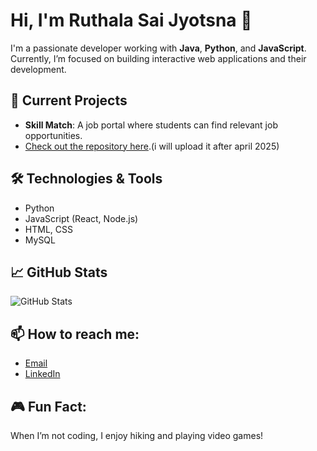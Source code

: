 # Hi, I'm Ruthala Sai Jyotsna 👋

I'm a passionate developer working with **Java**, **Python**, and **JavaScript**. Currently, I’m focused on building interactive web applications and their development.

## 🚀 Current Projects
- **Skill Match**: A job portal where students can find relevant job opportunities.
- [Check out the repository here](https://github.com/your-username/jstack).(i will upload it after april 2025)

## 🛠️ Technologies & Tools
- Python
- JavaScript (React, Node.js)
- HTML, CSS
- MySQL

## 📈 GitHub Stats
![GitHub Stats](https://github-readme-stats.vercel.app/api?username=mycode05&show_icons=true)


## 📫 How to reach me:
- [Email](mailto:saijyotsnaruthala@gmail.com)
- [LinkedIn](www.linkedin.com/in/sai-jyotsna-ruthala05)

## 🎮 Fun Fact:
When I’m not coding, I enjoy hiking and playing video games!

